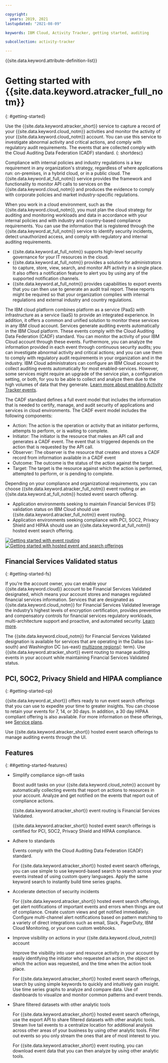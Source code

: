 ```yaml
---

copyright:
  years: 2019, 2021
lastupdated: "2021-08-09"

keywords: IBM Cloud, Activity Tracker, getting started, auditing

subcollection: activity-tracker

---
```


{{site.data.keyword.attribute-definition-list}}
 

# Getting started with {{site.data.keyword.atracker_full_notm}}
{: #getting-started}

Use the {{site.data.keyword.atracker_short}} service to capture a record of your {{site.data.keyword.cloud_notm}} activities and monitor the activity of your {{site.data.keyword.cloud_notm}} account. You can use this service to investigate abnormal activity and critical actions, and comply with regulatory audit requirements. The events that are collected comply with the Cloud Auditing Data Federation (CADF) standard.
{: shortdesc}

Compliance with internal policies and industry regulations is a key requirement in any organization's strategy, regardless of where applications run: on-premises, in a hybrid cloud, or in a public cloud. The {{site.data.keyword.at_full_notm}} service provides the framework and functionality to monitor API calls to services on the {{site.data.keyword.cloud_notm}} and produces the evidence to comply with corporate policies and market industry-specific regulations.

When you work in a cloud environment, such as the {{site.data.keyword.cloud_notm}}, you must plan the cloud strategy for auditing and monitoring workloads and data in accordance with your internal policies and with industry and country-based compliance requirements. You can use the information that is registered through the {{site.data.keyword.at_full_notm}} service to identify security incidents, detect unauthorized access, and comply with regulatory and internal auditing requirements.

* {{site.data.keyword.at_full_notm}} supports high-level security governance for your IT resources in the cloud.
* {{site.data.keyword.at_full_notm}} provides a solution for administrators to capture, store, view, search, and monitor API activity in a single place. It also offers a notification feature to alert you by using any of the supported notification channels.
* {{site.data.keyword.at_full_notm}} provides capabilities to export events that you can then use to generate an audit trail report. These reports might be required so that your organization complies with internal regulations and external industry and country regulations.

The IBM cloud platform combines platform as a service (PaaS) with infrastructure as a service (IaaS) to provide an integrated experience. In addition, it offers a common and unified solution to monitor these services in any IBM cloud account. Services generate auditing events automatically in the IBM Cloud platform. These events comply with the Cloud Auditing Data Federation (CADF) standard. You can monitor the activity of your IBM Cloud account through these events. Furthermore, you can analyze the information provided in each event through continuous security audits; you can investigate abnormal activity and critical actions; and you can use them to comply with regulatory audit requirements in your organization and in the industry. IBM Cloud administrators can configure an IBM Cloud account to collect auditing events automatically for most enabled-services. However, some services might require an upgrade of the service plan, a configuration setting, or both, for you to be able to collect and analyze them due to the high volumes of data that they generate. [Learn more about enabling Activity Tracker events](/docs/activity-tracker?topic=activity-tracker-events-opt-in).

The CADF standard defines a full event model that includes the information that is needed to certify, manage, and audit security of applications and services in cloud environments. The CADF event model includes the following components:
-	Action: The action is the operation or activity that an initiator performs, attempts to perform, or is waiting to complete.
-	Initiator: The initiator is the resource that makes an API call and generates a CADF event. The event that is triggered depends on the action that is requested by the API call.
-	Observer: The observer is the resource that creates and stores a CADF record from information available in a CADF event
-	Outcome: The outcome is the status of the action against the target.
-	Target: The target is the resource against which the action is performed, attempted to perform, or is pending to complete.

Depending on your compliance and organizational requirements, you can choose {{site.data.keyword.atracker_full_notm}} event routing or an {{site.data.keyword.at_full_notm}} hosted event search offering.
- Application environments seeking to maintain Financial Services (FS) validation status on IBM Cloud should use {{site.data.keyword.atracker_full_notm}} event routing. 
- Application environments seeking compliance with PCI, SOC2, Privacy Shield and HIPAA should use an {{site.data.keyword.at_full_notm}} hosted event search offering.

[![Getting started with event routing](/images/getting_started_routing.svg)](/docs/activity-tracker?topic=activity-tracker-getting-started-routing) [![Getting started with hosted event and search offerings](/images/getting_started_event.svg)](/docs/activity-tracker?topic=activity-tracker-getting-started-search)

##  Financial Services Validated status
{: #getting-started-fs}

If you're the account owner, you can enable your {{site.data.keyword.cloud}} account to be Financial Services Validated designated, which means your account stores and manages regulated financial services information. Services that are designated as {{site.data.keyword.cloud_notm}} for Financial Services Validated leverage the industry’s highest levels of encryption certification, provides preventive and compensatory controls for financial services regulatory workloads, multi-architecture support and proactive, and automated security. [Learn more](/docs/account?topic=account-enabling-fs-validated).

The {{site.data.keyword.cloud_notm}} for Financial Services Validated designation is available for services that are operating in the Dallas (us-south) and Washington DC (us-east) [multizone regions](#x9774820){: term}. Use {{site.data.keyword.atracker_short}} event routing to manage auditing events in your account while maintaining Financial Services Validated status.




## PCI, SOC2, Privacy Shield and HIPAA compliance
{: #getting-started-cp}

{{site.data.keyword.at_short}} offers ready to run event search offerings that you can use to expedite your time to greater insights. You can choose to retain your events for 7, 14, or 30 days. In addition, a 30 day HIPAA compliant offering is also available. For more information on these offerings, see [Service plans](/docs/activity-tracker?topic=activity-tracker-service_plan).

Use {{site.data.keyword.atracker_short}} hosted event search offerings to manage auditing events through the UI.

## Features
{: ##getting-started-features}

* Simplify compliance sign-off tasks

    Boost audit tasks on your {{site.data.keyword.cloud_notm}} account by automatically collecting events that report on actions to resources in your account. Analyze and get notified on the events that report out of compliance actions. 

    {{site.data.keyword.atracker_short}} event routing is Financial Services Validated.

    {{site.data.keyword.atracker_short}} hosted event search offerings is certified for PCI, SOC2, Privacy Shield and HIPAA compliance.

* Adhere to standards

   Events comply with the Cloud Auditing Data Federation (CADF) standard. 
   
   For {{site.data.keyword.atracker_short}} hosted event search offerings, you can use simple to use keyword-based search to search across your events instead of using custom query languages. Apply the same keyword search to instantly build time series graphs.

* Accelerate detection of security incidents

    For {{site.data.keyword.atracker_short}} hosted event search offerings, get alert notifications of important events and errors when things are out of compliance. Create custom views and get notified immediately. Configure multi-channel alert notifications based on pattern matching to a variety of direct integrations such as email, Slack, PagerDuty, IBM Cloud Monitoring, or your own custom webhooks.

* Improve visibility on actions in your {{site.data.keyword.cloud_notm}} account

    Improve the visibility into user and resource activity in your account by easily identifying the initiator who requested an action, the object on which the action was requested, and the time when the action took place. 

    For {{site.data.keyword.atracker_short}} hosted event search offerings, search by using simple keywords to quickly and intuitively gain insight. Use time series graphs to analyze and compare data. Use of dashboards to visualize and monitor common patterns and event trends.

* Share filtered datasets with other analytic tools

    For {{site.data.keyword.atracker_short}} hosted event search offerings, use the export API to share filtered datasets with other analytic tools. Stream live tail events to a centralize location for additional analysis across other areas of your business by using other analytic tools. Filter out events so you only stream the ones that are of most interest to you. 

    For {{site.data.keyword.atracker_short}} event routing, you can download event data that you can then analyze by using other analytic tools.





